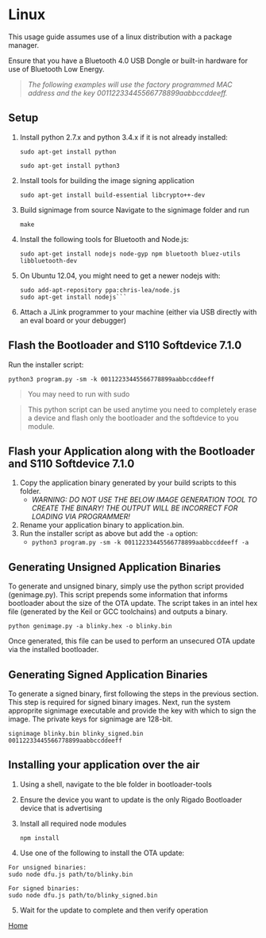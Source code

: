 # Linux

This usage guide assumes use of a linux distribution with a package manager.

Ensure that you have a Bluetooth 4.0 USB Dongle or built-in hardware for use of Bluetooth Low Energy.

> *The following examples will use the factory programmed MAC address and the key 00112233445566778899aabbccddeeff.*

Setup
-----
1. Install python 2.7.x and python 3.4.x if it is not already installed:

    `sudo apt-get install python`
    
    `sudo apt-get install python3`

2. Install tools for building the image signing application
    
    ```sudo apt-get install build-essential libcrypto++-dev```

3. Build signimage from source Navigate to the signimage folder and run
    
    `make`
    
4. Install the following tools for Bluetooth and Node.js:

    ```sudo apt-get install nodejs node-gyp npm bluetooth bluez-utils libbluetooth-dev```

5. On Ubuntu 12.04, you might need to get a newer nodejs with:

    ```sudo apt-get install python-software-properties
    sudo add-apt-repository ppa:chris-lea/node.js
    sudo apt-get install nodejs```
    
6. Attach a JLink programmer to your machine (either via USB directly with an eval board or your debugger)

Flash the Bootloader and S110 Softdevice 7.1.0
----------------------------------------------

Run the installer script:

```python3 program.py -sm -k 00112233445566778899aabbccddeeff```
        
> You may need to run with sudo

> This python script can be used anytime you need to completely erase a device and flash only
the bootloader and the softdevice to you module.

Flash your Application along with the Bootloader and S110 Softdevice 7.1.0
--------------------------------------------------------------------------

1. Copy the application binary generated by your build scripts to this folder. 
    + *WARNING: DO NOT USE THE BELOW IMAGE GENERATION TOOL TO CREATE THE BINARY!  THE OUTPUT WILL BE INCORRECT FOR LOADING VIA PROGRAMMER!*
2. Rename your application binary to application.bin.
3. Run the installer script as above but add the `-a` option:
    + ```python3 program.py -sm -k 00112233445566778899aabbccddeeff -a```

Generating Unsigned Application Binaries
----------------------------------------

To generate and unsigned binary, simply use the python script provided (genimage.py).  This script
prepends some information that informs bootloader about the size of the OTA update.  The script
takes in an intel hex file (generated by the Keil or GCC toolchains) and outputs a binary.

    python genimage.py -a blinky.hex -o blinky.bin

Once generated, this file can be used to perform an unsecured OTA update via the installed bootloader.

Generating Signed Application Binaries
--------------------------------------

To generate a signed binary, first following the steps in the previous section.  This step is required
for signed binary images.  Next, run the system approprite signimage executable and provide the key
with which to sign the image.  The private keys for signimage are 128-bit.

    signimage blinky.bin blinky_signed.bin 00112233445566778899aabbccddeeff
    
Installing your application over the air
----------------------------------------

1. Using a shell, navigate to the ble folder in bootloader-tools

2. Ensure the device you want to update is the only Rigado Bootloader device that is advertising

3. Install all required node modules

    ```npm install```
    
4. Use one of the following to install the OTA update:
  
  ```
  For unsigned binaries:
  sudo node dfu.js path/to/blinky.bin

  For signed binaries:
  sudo node dfu.js path/to/blinky_signed.bin
  ```
  
5. Wait for the update to complete and then verify operation

[Home](https://github.com/rigado/bootloader-tools/)
